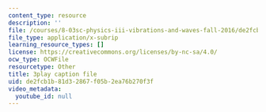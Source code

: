 ```yaml
---
content_type: resource
description: ''
file: /courses/8-03sc-physics-iii-vibrations-and-waves-fall-2016/de2fcb1b81d32867f05b2ea76b270f3f_J1uHGy1tRmM.srt
file_type: application/x-subrip
learning_resource_types: []
license: https://creativecommons.org/licenses/by-nc-sa/4.0/
ocw_type: OCWFile
resourcetype: Other
title: 3play caption file
uid: de2fcb1b-81d3-2867-f05b-2ea76b270f3f
video_metadata:
  youtube_id: null
---
```

